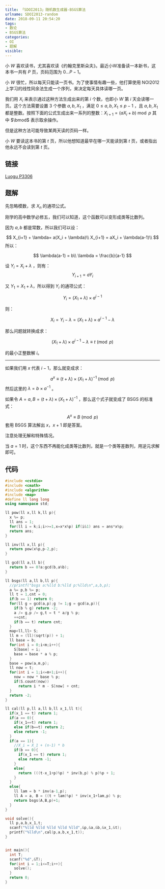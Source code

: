 ```yaml
---
title: 「SDOI2013」随机数生成器-BSGS算法
urlname: SDOI2013-random
date: 2018-09-11 20:54:20
tags:
- 数论
- BSGS算法
categories: 
- OI
- 题解
visible:
---
```

小 $W$ 喜欢读书，尤其喜欢读《约翰克里斯朵夫》。最近小W准备读一本新书，这本书一共有 $P$ 页，页码范围为 $0 ... P-1$。

小 $W$ 很忙，所以每天只能读一页书。为了使事情有趣一些，他打算使用 $\text{NOI2012}$ 上学习的线性同余法生成一个序列，来决定每天具体读哪一页。

我们用 $X_i$ 来表示通过这种方法生成出来的第 $i$ 个数，也即小 $W$ 第 $i$ 天会读哪一页。这个方法需要设置 $3$ 个参数 $a,b,X_1$ ，满足 $0 \leq a,b,X_1 \leq p-1$ ，且 $a,b,X_1$ 都是整数。按照下面的公式生成出来一系列的整数：$X_{i+1} =(aX_i+b)\bmod p$ 其中 $\bmod$ 表示取余操作。

但是这种方法可能导致某两天读的页码一样。

小 $W$ 要读这本书的第 $t$ 页，所以他想知道最早在哪一天能读到第 $t$ 页，或者指出他永远不会读到第 $t$ 页。

<!-- more -->

## 链接

[Luogu P3306](https://www.luogu.org/problemnew/show/P3306)

## 题解

先忽略模数，求 $X_n$ 的通项公式。

刚学的高中数学必修五，我们可以知道，这个函数可以变形成类等比数列。

因为 $a,b$ 都是常数，所以我们可以设：

$$
X_{i+1} + \lambda= a(X_i + \lambda)\\
X_{i+1} = aX_i + \lambda(a-1)\\
$$
所以：

$$
\lambda(a-1) = b\\
\lambda = \frac{b}{a-1}
$$

设 $Y_i = X_i+\lambda$ ，则有：
$$
Y_{i+1} = a Y_i
$$

又 $Y_1 = X_1 + \lambda$，所以得到 $Y_i$ 的通项公式：

$$
Y_i = (X_1+\lambda) \times a^{i-1}
$$

则：

$$
X_i = Y_i - \lambda  = (X_1+\lambda) \times a^{i-1} - \lambda
$$

那么问题就转换成求：

$$
(X_1+\lambda) \times a^{i-1} - \lambda \equiv t \pmod p
$$

的最小正整数解 $i$。
- - -
如果我们用 $x$ 代表 $i-1$，那么就变成求：

$$
 a^{x} \equiv (t + \lambda) \times (X_1+\lambda)^{-1} \pmod p
$$
然后这里的 $\lambda = b \times a^{-1}$ 。

如果令 $A = a, B =  (t + \lambda) \times (X_1+\lambda)^{-1}$ ，那么这个式子就变成了 $\text{BSGS}$ 的标准式：

$$
A^x \equiv B \pmod p
$$
套用 $\text{BSGS}$ 算法解出 $x$，$x+1$ 即是答案。

注意处理无解和特殊情况。

当 $a = 1$ 时，这个东西不再能化成类等比数列，就是一个类等差数列，用逆元求解即可。

## 代码


```cpp
#include <cstdio>
#include <cmath>
#include <algorithm>
#include <map>
#define ll long long
using namespace std;

ll pow(ll x,ll k,ll p){
  x %= p;
  ll ans = 1;
  for(ll i = k;i;i>>=1,x=x*x%p) if(i&1) ans = ans*x%p;
  return ans;
}

ll inv(ll x,ll p){
  return pow(x%p,p-2,p);
}

ll gcd(ll a,ll b){
  return b == 0?a:gcd(b,a%b);
}

ll bsgs(ll a,ll b,ll p){
  //printf("bsgs a:%lld b:%lld p:%lld\n",a,b,p);
  a %= p,b %= p;
  ll t = 1,cnt = 0;
  if(b == 1) return 0;
  for(ll g = gcd(a,p);g != 1;g = gcd(a,p)){
    if(b % g) return -2;
    a /= g,p /= g,t = t * a/g % p;
    ++cnt;
    if(b == t) return cnt; 
  }
  map<ll,ll> S;
  ll m = (ll)(sqrt(p)) + 1;
  ll base = b;
  for(int i = 0;i<m;i++){
    S[base] = i;
    base = base * a % p;
  }
  base = pow(a,m,p);
  ll now = t;
  for(int i = 1;i<=m+1;i++){
    now = now * base % p; 
    if(S.count(now))
      return i * m - S[now] + cnt;
  }
  return -2;
}

ll cal(ll p,ll a,ll b,ll x_1,ll t){
  if(x_1 == t) return 1;
  if(a == 0){
    if(x_1==t) return 1;
    else if(b==t) return 2;
    else return -1;
  }
  if(a == 1){
    //X_i = X_1 + (n-1) * b
    if(b == 0){
      if(x_1 == t) return 1;
      else return -1;
    }
    else{
      return (((t-x_1+p)%p) * inv(b,p) % p)%p + 1;
    }
  }
  else{
    ll lam = b * inv(a-1,p);
    ll A = a, B = ((t + lam)%p) * inv(x_1+lam,p) % p;
    return bsgs(A,B,p)+1;
  }
}

void solve(){
  ll p,a,b,x_1,t;
  scanf("%lld %lld %lld %lld %lld",&p,&a,&b,&x_1,&t);
  printf("%lld\n",cal(p,a,b,x_1,t));
}


int main(){
  int T;
  scanf("%d",&T);
  for(int i = 1;i<=T;i++){
    solve();
  }
  return 0;
}
```



